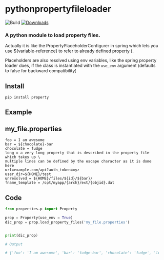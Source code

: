 # pythonpropertyfileloader


![Build](https://github.com/anandjoshi91/pythonpropertyfileloader/actions/workflows/python-package.yml/badge.svg)
[![Downloads](https://static.pepy.tech/badge/property)](https://pepy.tech/project/property)

### A python module to load property files.
 Actually it is like the PropertyPlaceholderConfigurer in spring which lets you use ${variable-reference} to refer to already defined property ).

 Placeholders are also resolved using env variables, like the spring property loader does, if the class is instantiated with the `use_env` argument (defaults to false for backward compatibility)

Install
----------

```pip install property```



Example
---------

## my_file.properties
```
foo = I am awesome
bar = ${chocolate}-bar
chocolate = fudge
long = a very long property that is described in the property file which takes up \
multiple lines can be defined by the escape character as it is done here
url=example.com/api?auth_token=xyz
user_dir=${HOME}/test
unresolved = ${HOME}/files/${id}/${bar}/
fname_template = /opt/myapp/{arch}/ext/{objid}.dat
```


## Code
```python
from properties.p import Property

prop = Property(use_env = True)
dic_prop = prop.load_property_files('my_file.properties')


print(dic_prop)

# Output

# {'foo': 'I am awesome', 'bar': 'fudge-bar', 'chocolate': 'fudge', 'long': 'a very long property that is described in the property file which takes up multiple lines can be defined by the escape character as it is done here', 'url': 'example.com/api?auth_token=xyz', 'user_dir': '/home/user/test', 'unresolved': '/home/user/files/${id}/fudge-bar/', 'fname_template': '/opt/myapp/{arch}/ext/{objid}.dat'}
```